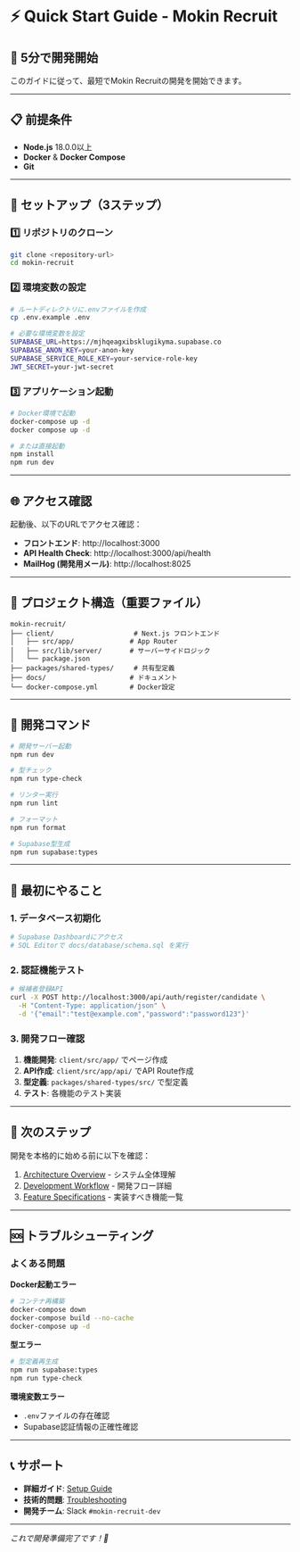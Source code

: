 # ⚡ Quick Start Guide - Mokin Recruit

## 🎯 5分で開発開始

このガイドに従って、最短でMokin Recruitの開発を開始できます。

---

## 📋 前提条件

- **Node.js** 18.0.0以上
- **Docker** & **Docker Compose**
- **Git**

---

## 🚀 セットアップ（3ステップ）

### 1️⃣ リポジトリのクローン

```bash
git clone <repository-url>
cd mokin-recruit
```

### 2️⃣ 環境変数の設定

```bash
# ルートディレクトリに.envファイルを作成
cp .env.example .env

# 必要な環境変数を設定
SUPABASE_URL=https://mjhqeagxibsklugikyma.supabase.co
SUPABASE_ANON_KEY=your-anon-key
SUPABASE_SERVICE_ROLE_KEY=your-service-role-key
JWT_SECRET=your-jwt-secret
```

### 3️⃣ アプリケーション起動

```bash
# Docker環境で起動
docker-compose up -d
docker compose up -d

# または直接起動
npm install
npm run dev
```

---

## 🌐 アクセス確認

起動後、以下のURLでアクセス確認：

- **フロントエンド**: http://localhost:3000
- **API Health Check**: http://localhost:3000/api/health
- **MailHog (開発用メール)**: http://localhost:8025

---

## 📁 プロジェクト構造（重要ファイル）

```
mokin-recruit/
├── client/                    # Next.js フロントエンド
│   ├── src/app/              # App Router
│   ├── src/lib/server/       # サーバーサイドロジック
│   └── package.json
├── packages/shared-types/     # 共有型定義
├── docs/                     # ドキュメント
└── docker-compose.yml        # Docker設定
```

---

## 🔧 開発コマンド

```bash
# 開発サーバー起動
npm run dev

# 型チェック
npm run type-check

# リンター実行
npm run lint

# フォーマット
npm run format

# Supabase型生成
npm run supabase:types
```

---

## 🎯 最初にやること

### 1. データベース初期化

```bash
# Supabase Dashboardにアクセス
# SQL Editorで docs/database/schema.sql を実行
```

### 2. 認証機能テスト

```bash
# 候補者登録API
curl -X POST http://localhost:3000/api/auth/register/candidate \
  -H "Content-Type: application/json" \
  -d '{"email":"test@example.com","password":"password123"}'
```

### 3. 開発フロー確認

1. **機能開発**: `client/src/app/` でページ作成
2. **API作成**: `client/src/app/api/` でAPI Route作成
3. **型定義**: `packages/shared-types/src/` で型定義
4. **テスト**: 各機能のテスト実装

---

## 🔗 次のステップ

開発を本格的に始める前に以下を確認：

1. [Architecture Overview](../architecture/overview.md) - システム全体理解
2. [Development Workflow](./development-workflow.md) - 開発フロー詳細
3. [Feature Specifications](../features/) - 実装すべき機能一覧

---

## 🆘 トラブルシューティング

### よくある問題

**Docker起動エラー**

```bash
# コンテナ再構築
docker-compose down
docker-compose build --no-cache
docker-compose up -d
```

**型エラー**

```bash
# 型定義再生成
npm run supabase:types
npm run type-check
```

**環境変数エラー**

- `.env`ファイルの存在確認
- Supabase認証情報の正確性確認

---

## 📞 サポート

- **詳細ガイド**: [Setup Guide](./setup-guide.md)
- **技術的問題**: [Troubleshooting](./troubleshooting.md)
- **開発チーム**: Slack `#mokin-recruit-dev`

---

_これで開発準備完了です！🎉_
